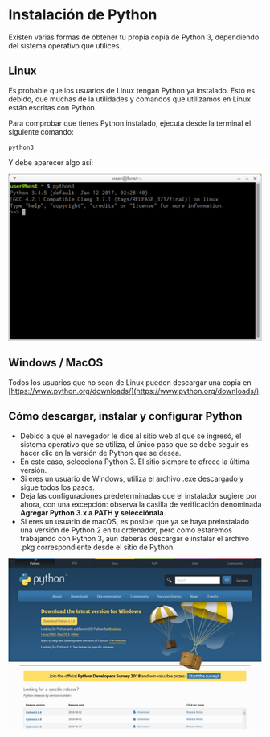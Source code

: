 # Instalación de Python

Existen varias formas de obtener tu propia copia de Python 3, dependiendo del sistema operativo que utilices.

## Linux

Es probable que los usuarios de Linux tengan Python ya instalado. Esto es debido, que muchas de la utilidades y comandos que utilizamos en Linux están escritas con Python.

Para comprobar que tienes Python instalado, ejecuta desde la terminal el siguiente comando:

```
python3
```

Y debe aparecer algo así:

![python3](img/python1.png)

## Windows / MacOS

Todos los usuarios que no sean de Linux pueden descargar una copia en [https://www.python.org/downloads/](https://www.python.org/downloads/).

## Cómo descargar, instalar y configurar Python

* Debido a que el navegador le dice al sitio web al que se ingresó, el sistema operativo que se utiliza, el único paso que se debe seguir es hacer clic en la versión de Python que se desea.
* En este caso, selecciona Python 3. El sitio siempre te ofrece la última versión.
* Si eres un usuario de Windows, utiliza el archivo .exe descargado y sigue todos los pasos.
* Deja las configuraciones predeterminadas que el instalador sugiere por ahora, con una excepción: observa la casilla de verificación denominada **Agregar Python 3.x a PATH y selecciónala**.
* Si eres un usuario de macOS, es posible que ya se haya preinstalado una versión de Python 2 en tu ordenador, pero como estaremos trabajando con Python 3, aún deberás descargar e instalar el archivo .pkg correspondiente desde el sitio de Python.

![python3](img/python2.png)